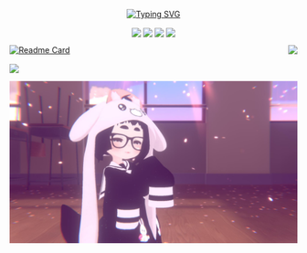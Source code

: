 <div id="title" align=center>
  
<a href="https://git.io/typing-svg"><img src="https://readme-typing-svg.herokuapp.com?font=Jersey+15&size=40&pause=1000&center=true&width=435&lines=Gebilaowang66662" alt="Typing SVG" /></a>




<a href="https://space.bilibili.com/13968192" target="_blank"><img  align=center src="https://img.shields.io/badge/Bilbil-B站-%23e622a7?style=flat"/></a>  <a href="https://tieba.baidu.com/p/9204495875?pid=151026537815&cid=0#151026537815" target="_blank"><img  align=center src="https://img.shields.io/badge/Tieba-贴吧-%231396d2?style=flat"/></a>  <a href="https://steamcommunity.com/profiles/76561198843747783/myworkshopfiles/?appid=431960" target="_blank"><img  align=center src="https://img.shields.io/badge/SteamWorkshop-Steam创意工坊-%230055aa?style=flat"/></a>    <a href="" target="_blank"><img  align=center src="https://img.shields.io/badge/爱好-二次元-%2312cae5?style=flat"/></a>

</div>

<img align="right" src="https://count.getloli.com/get/@:gebilaowang66662?theme=rule34">

[![Readme Card](https://github-readme-stats.vercel.app/api/pin/?username=gebilaowang66662&repo=ESLyric-full-screen-imitation-IOS-configuration)](https://github.com/gebilaowang66662/ESLyric-full-screen-imitation-IOS-configuration)

<img   align="center" src="https://github-readme-stats.vercel.app/api?username=gebilaowang66662&locale=cn&line_height=33&show_icons=true&hide=&theme=synthwave&rank_icon=default"/>

![头像](image/Cache_-3d58644705d31bdc..jpg)

